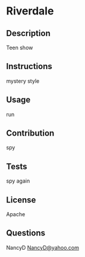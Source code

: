 # Riverdale
## Description 
Teen show
## Instructions 
mystery style
## Usage
run
## Contribution
spy
## Tests
spy again
## License
Apache
## Questions
NancyD
NancyD@yahoo.com
